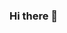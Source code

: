 ### Hi there 👋

<!--
**william11123/william11123** is a ✨ _special_ ✨ repository because its `README.md` (this file) appears on your GitHub profile.

Here are some ideas to get you started:

- 🔭 I’m currently working on NTU
- 🌱 I’m currently learning programming
- 💬 Ask me about sport
- 📫 How to reach me:william@gmail.com

-->
